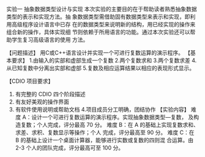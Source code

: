 实验一 抽象数据类型设计与实现 
本次实验的主要目的在于帮助读者熟悉抽象数据类型的表示和实现方法。抽 象数据类型需借助固有数据类型来表示和实现，即利用高级程序设计语言中已存 在的数据类型来说明新的结构，用已经实现的操作来组合新的操作，具体实现细 节则依赖于所用语言的功能。通过本次实验还可以帮助学生复习高级语言的使用 方法。 
 
【问题描述】  用C或C++语言设计并实现一个可进行复数运算的演示程序。 【基本要求】  1.由输入的实部和虚部生成一个复数  2.两个复数求和  3.两个复数求差  4.从已知复数中分离出实部和虚部  5.复数及相应运算结果以相应的表现形式显示。  

 
【CDIO 项目要求】 
1. 有完整的 CDIO 四个阶段描述 
2. 有友好美观的操作界面 
3. 有软件使用说明或帮助文档 
4.项目成员分工明确，团结协作 
【实验内容】 
难度 A：设计一个可进行复数运算的演示程序。实现抽象数据类型—复数，
及构造复数；个人完成，评分最高 70 分。 
难度 B：在 A 的基础上实现复数求和、求差、求积、复数显示等操作；个人
完成，评分最高至 90 分。 
难度 C：在 B 的基础上设计一个桌面计算器，能够进行实数或复数的四则混
合运算。由 2-3 个人的团队完成，评分最高可至 100 分。 
 

 